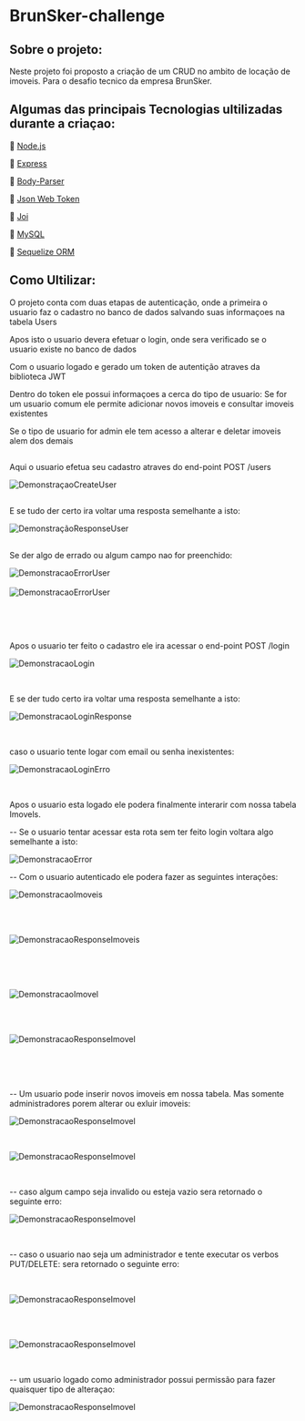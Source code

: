 # BrunSker-challenge

## Sobre o projeto: 

<p>Neste projeto foi proposto a criação de um CRUD no ambito de locação de imoveis. Para o desafio tecnico da empresa BrunSker. </p>

## Algumas das principais Tecnologias ultilizadas durante a criaçao:

<p>🔗 <a href="https://nodejs.org/pt-br/docs/" target="_blank">Node.js</a></p>
<p>🔗 <a href="https://expressjs.com/pt-br/" target="_blank">Express</a></p>
<p>🔗 <a href="https://www.npmjs.com/package/body-parser" target="_blank">Body-Parser</a></p>
<p>🔗 <a href="https://jwt.io/" target="_blank">Json Web Token</a></p>
<p>🔗 <a href="https://joi.dev/api/?v=17.5.0" target="_blank">Joi</a></p>
<p>🔗 <a href="https://www.mysql.com/" target="_blank">MySQL</a></p>
<p>🔗 <a href="https://sequelize.org/" target="_blank">Sequelize ORM</a></p>

##

## Como Ultilizar:

<p>O projeto conta com duas etapas de autenticação, onde a primeira o usuario faz o cadastro no banco de dados salvando suas informaçoes na tabela Users <p>
  <p>Apos isto o usuario devera efetuar o login, onde sera verificado se o usuario existe no banco de dados <p/>
  <p>Com o usuario logado e gerado um token de autentição atraves da biblioteca JWT <p/>
  
<p>Dentro do token ele possui informaçoes a cerca do tipo de usuario: Se for um usuario comum ele permite adicionar novos imoveis e consultar imoveis existentes </p>

<p>Se o tipo de usuario for admin ele tem acesso a alterar e deletar imoveis alem dos demais</p>

##
 
 Aqui o usuario efetua seu cadastro atraves do end-point POST /users
 
![DemonstraçaoCreateUser](/images/UserImages/UserCreate.png)

##

E se tudo der certo ira voltar uma resposta semelhante a isto:

![DemonstraçãoResponseUser](/images/UserImages/UserResponse.png)

##

Se der algo de errado ou algum campo nao for preenchido:

![DemonstracaoErrorUser](/images/UserImages/UserError.png)
<br/>
<br/>
![DemonstracaoErrorUser](/images/UserImages/UserErrorP.png)

##

<br/>

<br/>


Apos o usuario ter feito o cadastro ele ira acessar o end-point POST /login

![DemonstracaoLogin](/images/LoginImages/Login.png)

<br/>

E se der tudo certo ira voltar uma resposta semelhante a isto: 

![DemonstracaoLoginResponse](/images/LoginImages/LoginResponse.png)

<br/>

caso o usuario tente logar com email ou senha inexistentes:

![DemonstracaoLoginErro](/images/LoginImages/LoginError.png)

<br/>

Apos o usuario esta logado ele podera finalmente interarir com nossa tabela Imovels.

  -- Se o usuario tentar acessar esta rota sem ter feito login voltara algo semelhante a isto:

![DemonstracaoError](/images/ImoveisImages/GetError.png)

  -- Com o usuario autenticado ele podera fazer as seguintes interações:
  
![DemonstracaoImoveis](/images/ImoveisImages/GetImoveis.png)

  <br/>
  <br/>
  
![DemonstracaoResponseImoveis](/images/ImoveisImages/GetResponse.png)

  <br/>
  <br/>
  <br/>
  
![DemonstracaoImovel](/images/ImoveisImages/GetIDImoveis.png)

  <br/>
  <br/>
  
![DemonstracaoResponseImovel](/images/ImoveisImages/GetIDResponse.png)

  <br/>
  <br/>
  <br/>

  -- Um usuario pode inserir novos imoveis em nossa tabela. Mas somente administradores porem alterar ou exluir imoveis:
  
![DemonstracaoResponseImovel](/images/ImoveisImages/PostImoveis.png)

  <br/>
  
![DemonstracaoResponseImovel](/images/ImoveisImages/PostResponse.png)

  <br/>

  -- caso algum campo seja invalido ou esteja vazio sera retornado o seguinte erro:
  
  ![DemonstracaoResponseImovel](/images/ImoveisImages/PostError.png)
  
   <br/>
   
  -- caso o usuario nao seja um administrador e tente executar os verbos PUT/DELETE: 
     sera retornado o seguinte erro:
     
   <br/>   
     
   ![DemonstracaoResponseImovel](/images/ImoveisImages/PutNotAdmin.png)
       
   <br/>
   <br/>  
       
   ![DemonstracaoResponseImovel](/images/ImoveisImages/PutNotAdminError.png)
     
   <br/> 

  -- um usuario logado como administrador possui permissão para fazer quaisquer tipo de alteraçao:
  
   ![DemonstracaoResponseImovel](/images/ImoveisImages/LoginAdmin.png)
      
   ##
   
   <br/>


